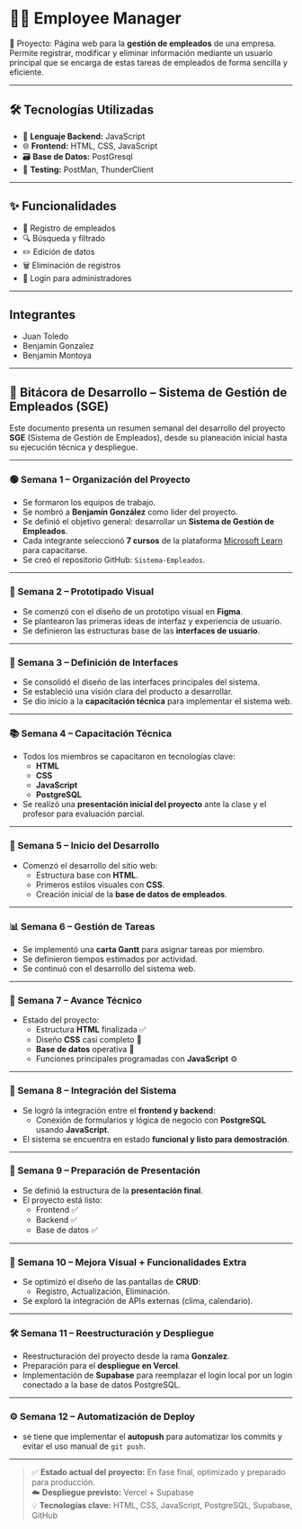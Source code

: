 # 👨‍💼 Employee Manager

📂 Proyecto: Página web para la **gestión de empleados** de una empresa.  
Permite registrar, modificar y eliminar información mediante un usuario principal que se encarga de estas tareas de empleados de forma sencilla y eficiente.

---

## 🛠️ Tecnologías Utilizadas

- 🧠 **Lenguaje Backend:** JavaScript
- 🌐 **Frontend:** HTML, CSS, JavaScript
- 🗃️ **Base de Datos:** PostGresql 
- 🧪 **Testing:** PostMan, ThunderClient

---

## ✨ Funcionalidades

- 👤 Registro de empleados
- 🔍 Búsqueda y filtrado
- ✏️ Edición de datos
- 🗑️ Eliminación de registros
- 🔐 Login para administradores

---

## Integrantes

- Juan Toledo
- Benjamin Gonzalez
- Benjamin Montoya


---

## 📘 Bitácora de Desarrollo – Sistema de Gestión de Empleados (SGE)

Este documento presenta un resumen semanal del desarrollo del proyecto **SGE** (Sistema de Gestión de Empleados), desde su planeación inicial hasta su ejecución técnica y despliegue.

---

### 🟢 Semana 1 – Organización del Proyecto
- Se formaron los equipos de trabajo.
- Se nombró a **Benjamín González** como líder del proyecto.
- Se definió el objetivo general: desarrollar un **Sistema de Gestión de Empleados**.
- Cada integrante seleccionó **7 cursos** de la plataforma [Microsoft Learn](https://learn.microsoft.com/) para capacitarse.
- Se creó el repositorio GitHub: `Sistema-Empleados`.

---

### 🎨 Semana 2 – Prototipado Visual
- Se comenzó con el diseño de un prototipo visual en **Figma**.
- Se plantearon las primeras ideas de interfaz y experiencia de usuario.
- Se definieron las estructuras base de las **interfaces de usuario**.

---

### 🧩 Semana 3 – Definición de Interfaces
- Se consolidó el diseño de las interfaces principales del sistema.
- Se estableció una visión clara del producto a desarrollar.
- Se dio inicio a la **capacitación técnica** para implementar el sistema web.

---

### 📚 Semana 4 – Capacitación Técnica
- Todos los miembros se capacitaron en tecnologías clave:
  - **HTML**
  - **CSS**
  - **JavaScript**
  - **PostgreSQL**
- Se realizó una **presentación inicial del proyecto** ante la clase y el profesor para evaluación parcial.

---

### 🧱 Semana 5 – Inicio del Desarrollo
- Comenzó el desarrollo del sitio web:
  - Estructura base con **HTML**.
  - Primeros estilos visuales con **CSS**.
  - Creación inicial de la **base de datos de empleados**.

---

### 📊 Semana 6 – Gestión de Tareas
- Se implementó una **carta Gantt** para asignar tareas por miembro.
- Se definieron tiempos estimados por actividad.
- Se continuó con el desarrollo del sistema web.

---

### 🚧 Semana 7 – Avance Técnico
- Estado del proyecto:
  - Estructura **HTML** finalizada ✅
  - Diseño **CSS** casi completo 🎨
  - **Base de datos** operativa 💾
  - Funciones principales programadas con **JavaScript** ⚙️

---

### 🔗 Semana 8 – Integración del Sistema
- Se logró la integración entre el **frontend y backend**:
  - Conexión de formularios y lógica de negocio con **PostgreSQL** usando **JavaScript**.
- El sistema se encuentra en estado **funcional y listo para demostración**.

---

### 🎤 Semana 9 – Preparación de Presentación
- Se definió la estructura de la **presentación final**.
- El proyecto está listo:
  - Frontend ✅
  - Backend ✅
  - Base de datos ✅

---

### 🎨 Semana 10 – Mejora Visual + Funcionalidades Extra
- Se optimizó el diseño de las pantallas de **CRUD**:
  - Registro, Actualización, Eliminación.
- Se exploró la integración de APIs externas (clima, calendario).

---

### 🛠 Semana 11 – Reestructuración y Despliegue
- Reestructuración del proyecto desde la rama **Gonzalez**.
- Preparación para el **despliegue en Vercel**.
- Implementación de **Supabase** para reemplazar el login local por un login conectado a la base de datos PostgreSQL.

---

### ⚙️ Semana 12 – Automatización de Deploy
- se tiene que implementar el **autopush** para automatizar los commits y evitar el uso manual de `git push`.

---

> ✅ **Estado actual del proyecto:** En fase final, optimizado y preparado para producción.  
> ☁️ **Despliegue previsto:** Vercel + Supabase  
> 💡 **Tecnologías clave:** HTML, CSS, JavaScript, PostgreSQL, Supabase, GitHub



